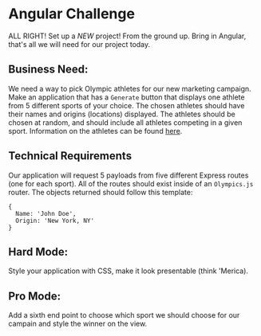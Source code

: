 # Angular Challenge

ALL RIGHT! Set up a *NEW* project! From the ground up.
Bring in Angular, that's all we will need for our project today.

## Business Need:
We need a way to pick Olympic athletes for our new marketing campaign. Make an application that has a `Generate` button that displays one athlete from 5 different sports of your choice. The chosen athletes should have their names and origins (locations) displayed. The athletes should be chosen at random, and should include all athletes competing in a given sport. Information on the athletes can be found [here](http://www.teamusa.org/road-to-rio-2016/team-usa/athletes).


## Technical Requirements
Our application will request 5 payloads from five different Express routes (one for each sport). All of the routes should exist inside of an `Olympics.js` router. The objects returned should follow this template:

    {
      Name: 'John Doe',
      Origin: 'New York, NY'
    }

## Hard Mode:
Style your application with CSS, make it look presentable (think 'Merica).

## Pro Mode:
Add a sixth end point to choose which sport we should choose for our campain and style the winner on the view.
